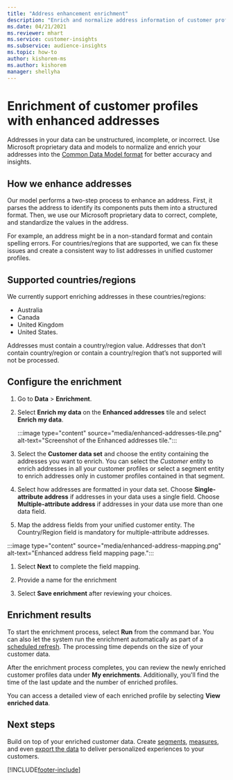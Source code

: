```yaml
---
title: "Address enhancement enrichment"
description: "Enrich and normalize address information of customer profiles with Microsoft proprietary data."
ms.date: 04/21/2021
ms.reviewer: mhart
ms.service: customer-insights
ms.subservice: audience-insights
ms.topic: how-to
author: kishorem-ms
ms.author: kishorem
manager: shellyha
---
```


# Enrichment of customer profiles with enhanced addresses

Addresses in your data can be unstructured, incomplete, or incorrect. Use Microsoft proprietary data and models to normalize and enrich your addresses into the [Common Data Model format](/common-data-model/schema/core/applicationcommon/address) for better accuracy and insights.

## How we enhance addresses

Our model performs a two-step process to enhance an address. First, it parses the address to identify its components puts them into a structured format. Then, we use our Microsoft proprietary data to correct, complete, and standardize the values in the address.

For example, an address might be in a non-standard format and contain spelling errors. For countries/regions that are supported, we can fix these issues and create a consistent way to list addresses in unified customer profiles.

## Supported countries/regions

We currently support enriching addresses in these countries/regions: 

- Australia
- Canada
- United Kingdom
- United States.

Addresses must contain a country/region value. Addresses that don't contain country/region or contain a country/region that’s not supported will not be processed.

## Configure the enrichment

1. Go to **Data** > **Enrichment**.

1. Select **Enrich my data** on the **Enhanced addresses** tile and select **Enrich my data**.

   :::image type="content" source="media/enhanced-addresses-tile.png" alt-text="Screenshot of the Enhanced addresses tile.":::

1. Select the **Customer data set** and choose the entity containing the addresses you want to enrich. You can select the *Customer* entity to enrich addresses in all your customer profiles or select a segment entity to enrich addresses only in customer profiles contained in that segment.

1. Select how addresses are formatted in your data set. Choose **Single-attribute address** if addresses in your data uses a single field. Choose **Multiple-attribute address** if addresses in your data use more than one data field.

1.	Map the address fields from your unified customer entity. The Country/Region field is mandatory for multiple-attribute addresses. 

   :::image type="content" source="media/enhanced-address-mapping.png" alt-text="Enhanced address field mapping page.":::

1. Select **Next** to complete the field mapping.

1. Provide a name for the enrichment

1. Select **Save enrichment** after reviewing your choices.

## Enrichment results

To start the enrichment process, select **Run** from the command bar. You can also let the system run the enrichment automatically as part of a [scheduled refresh](system.md#schedule-tab). The processing time depends on the size of your customer data.

After the enrichment process completes, you can review the newly enriched customer profiles data under **My enrichments**. Additionally, you'll find the time of the last update and the number of enriched profiles.

You can access a detailed view of each enriched profile by selecting **View enriched data**.

## Next steps

Build on top of your enriched customer data. Create [segments](segments.md), [measures](measures.md), and even [export the data](export-destinations.md) to deliver personalized experiences to your customers.

[!INCLUDE[footer-include](../includes/footer-banner.md)]
